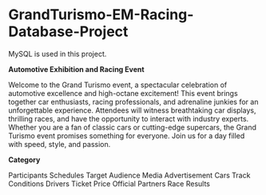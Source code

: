 # GrandTurismo-EM-Racing-Database-Project

MySQL  is used in this project.

**Automotive Exhibition and Racing Event**

Welcome to the Grand Turismo event, a spectacular celebration of automotive excellence and high-octane excitement! This event brings together car enthusiasts, racing professionals, and adrenaline junkies for an unforgettable experience. Attendees will witness breathtaking car displays, thrilling races, and have the opportunity to interact with industry experts. Whether you are a fan of classic cars or cutting-edge supercars, the Grand Turismo event promises something for everyone. Join us for a day filled with speed, style, and passion.

**Category**

Participants
Schedules
Target Audience
Media Advertisement
Cars
Track Conditions
Drivers
Ticket Price
Official Partners
Race Results
